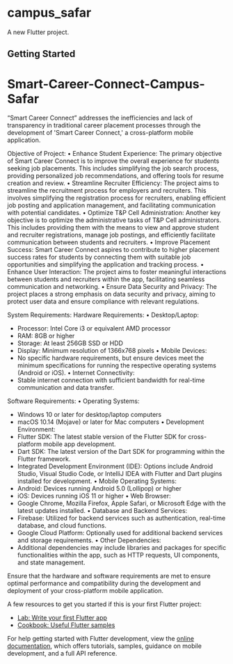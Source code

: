 # campus_safar

A new Flutter project.

## Getting Started
# Smart-Career-Connect-Campus-Safar
“Smart Career Connect” addresses the inefficiencies and lack of transparency  in traditional career placement processes through the development of 'Smart Career Connect,' a  cross-platform mobile application.

Objective of Project:
•	Enhance Student Experience:
The primary objective of Smart Career Connect is to improve the overall experience for students seeking job placements. This includes simplifying the job search process, providing personalized job recommendations, and offering tools for resume creation and review.
•	Streamline Recruiter Efficiency:
The project aims to streamline the recruitment process for employers and recruiters. This involves simplifying the registration process for recruiters, enabling efficient job posting and application management, and facilitating communication with potential candidates.
•	Optimize T&P Cell Administration:
Another key objective is to optimize the administrative tasks of T&P Cell administrators. This includes providing them with the means to view and approve student and recruiter registrations, manage job postings, and efficiently facilitate communication between students and recruiters.
•	Improve Placement Success:
Smart Career Connect aspires to contribute to higher placement success rates for students by connecting them with suitable job opportunities and simplifying the application and tracking process.
•	Enhance User Interaction:
The project aims to foster meaningful interactions between students and recruiters within the app, facilitating seamless communication and networking.
•	Ensure Data Security and Privacy:
The project places a strong emphasis on data security and privacy, aiming to protect user data and ensure compliance with relevant regulations.


System Requirements:
Hardware Requirements:
•	Desktop/Laptop:
   - Processor: Intel Core i3 or equivalent AMD processor
   - RAM: 8GB or higher
   - Storage: At least 256GB SSD or HDD
   - Display: Minimum resolution of 1366x768 pixels
•	Mobile Devices:
   - No specific hardware requirements, but ensure devices meet the minimum specifications for running the respective operating systems (Android or iOS).
•	Internet Connectivity:
   - Stable internet connection with sufficient bandwidth for real-time communication and data transfer.

Software Requirements:
•	Operating Systems:
   - Windows 10 or later for desktop/laptop computers
   - macOS 10.14 (Mojave) or later for Mac computers
•	Development Environment:
   - Flutter SDK: The latest stable version of the Flutter SDK for cross-platform mobile app development.
   - Dart SDK: The latest version of the Dart SDK for programming within the Flutter framework.
   - Integrated Development Environment (IDE): Options include Android Studio, Visual Studio Code, or IntelliJ IDEA with Flutter and Dart plugins installed for development.
•	Mobile Operating Systems:
   - Android: Devices running Android 5.0 (Lollipop) or higher
   - iOS: Devices running iOS 11 or higher
•	Web Browser:
   - Google Chrome, Mozilla Firefox, Apple Safari, or Microsoft Edge with the latest updates installed.
•	Database and Backend Services:
   - Firebase: Utilized for backend services such as authentication, real-time database, and cloud functions.
   - Google Cloud Platform: Optionally used for additional backend services and storage requirements.
•	Other Dependencies:
   - Additional dependencies may include libraries and packages for specific functionalities within the app, such as HTTP requests, UI components, and state management.

Ensure that the hardware and software requirements are met to ensure optimal performance and compatibility during the development and deployment of your cross-platform mobile application.


A few resources to get you started if this is your first Flutter project:

- [Lab: Write your first Flutter app](https://docs.flutter.dev/get-started/codelab)
- [Cookbook: Useful Flutter samples](https://docs.flutter.dev/cookbook)

For help getting started with Flutter development, view the
[online documentation](https://docs.flutter.dev/), which offers tutorials,
samples, guidance on mobile development, and a full API reference.
